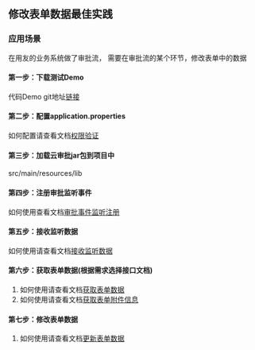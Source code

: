 ## 修改表单数据最佳实践

### 应用场景

在用友的业务系统做了审批流，
需要在审批流的某个环节，修改表单中的数据

#### 第一步：下载测试Demo

代码Demo git地址[链接](https://github.com/YYETST/cloud-approve.git)

#### 第二步：配置application.properties

如何配置请查看文档[权限验证](/mybook/cloudapprove/2-/Identity_verify.md)

#### 第三步：加载云审批jar包到项目中

src/main/resources/lib

#### 第四步：注册审批监听事件

如何使用查看文档[审批事件监听注册](/mybook/cloudapprove/3-/createlisten.md)

#### 第五步：接收监听数据

如何使用请查看文档[接收监听数据](/mybook/cloudapprove/4-/receive_approve_data.md)

#### 第六步：获取表单数据(根据需求选择接口文档)

1. 如何使用请查看文档[获取表单数据](/mybook/cloudapprove/5-/billcontent.md)
2. 如何使用请查看文档[获取表单附件信息](/mybook/cloudapprove/7-/billfiles.md)

#### 第七步：修改表单数据

1. 如何使用请查看文档[更新表单数据](/mybook/cloudapprove/8-/billcontent.md)





